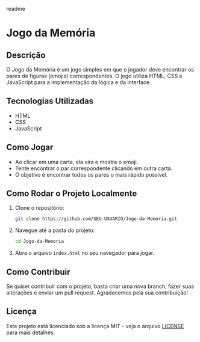 readme  

# Jogo da Memória

## Descrição
O Jogo da Memória é um jogo simples em que o jogador deve encontrar os pares de figuras (emojis) correspondentes. O jogo utiliza HTML, CSS e JavaScript para a implementação da lógica e da interface.

## Tecnologias Utilizadas
- HTML
- CSS
- JavaScript

## Como Jogar
- Ao clicar em uma carta, ela vira e mostra o emoji.
- Tente encontrar o par correspondente clicando em outra carta.
- O objetivo é encontrar todos os pares o mais rápido possível.

## Como Rodar o Projeto Localmente
1. Clone o repositório:
    ```bash
    git clone https://github.com/SEU-USUARIO/Jogo-da-Memoria.git
    ```
2. Navegue até a pasta do projeto:
    ```bash
    cd Jogo-da-Memoria
    ```
3. Abra o arquivo `index.html` no seu navegador para jogar.

## Como Contribuir
Se quiser contribuir com o projeto, basta criar uma nova branch, fazer suas alterações e enviar um pull request. Agradecemos pela sua contribuição!

## Licença
Este projeto está licenciado sob a licença MIT - veja o arquivo [LICENSE](LICENSE) para mais detalhes.
